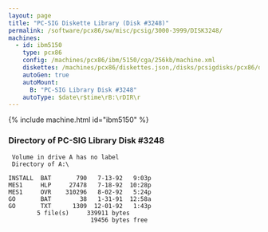 ```yaml
---
layout: page
title: "PC-SIG Diskette Library (Disk #3248)"
permalink: /software/pcx86/sw/misc/pcsig/3000-3999/DISK3248/
machines:
  - id: ibm5150
    type: pcx86
    config: /machines/pcx86/ibm/5150/cga/256kb/machine.xml
    diskettes: /machines/pcx86/diskettes.json,/disks/pcsigdisks/pcx86/diskettes.json
    autoGen: true
    autoMount:
      B: "PC-SIG Library Disk #3248"
    autoType: $date\r$time\rB:\rDIR\r
---
```


{% include machine.html id="ibm5150" %}

### Directory of PC-SIG Library Disk #3248

     Volume in drive A has no label
     Directory of A:\

    INSTALL  BAT       790   7-13-92   9:03p
    MES1     HLP     27478   7-18-92  10:28p
    MES1     OVR    310296   8-02-92   5:24p
    GO       BAT        38   1-31-91  12:58a
    GO       TXT      1309  12-01-92   1:43p
            5 file(s)     339911 bytes
                           19456 bytes free
